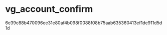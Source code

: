 vg_account_confirm
==================

6e39c88b470096ee31e80af4b098f0088f08b75aab635360413ef1de911d5d1d
